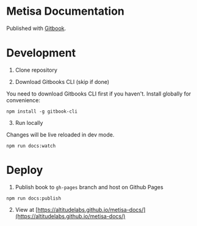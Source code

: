 # Metisa Documentation

Published with [Gitbook](https://github.com/GitbookIO/gitbook).

# Development

1. Clone repository

2. Download Gitbooks CLI (skip if done)

You need to download Gitbooks CLI first if you haven't. Install globally for convenience:

```
npm install -g gitbook-cli
```

3. Run locally

Changes will be live reloaded in dev mode.

```
npm run docs:watch
```

# Deploy

1. Publish book to `gh-pages` branch and host on Github Pages

```
npm run docs:publish
```

2. View at [https://altitudelabs.github.io/metisa-docs/](https://altitudelabs.github.io/metisa-docs/)
